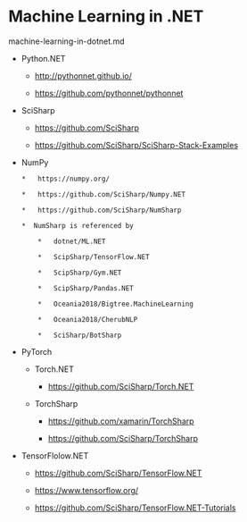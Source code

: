 # Machine Learning in .NET

machine-learning-in-dotnet.md


*   Python.NET

    *   http://pythonnet.github.io/

    *   https://github.com/pythonnet/pythonnet

*   SciSharp 

    *   https://github.com/SciSharp

    *   https://github.com/SciSharp/SciSharp-Stack-Examples


*   NumPy
    
        *   https://numpy.org/

        *   https://github.com/SciSharp/Numpy.NET

        *   https://github.com/SciSharp/NumSharp

        *  NumSharp is referenced by

            *   dotnet/ML.NET

            *   ScipSharp/TensorFlow.NET

            *   ScipSharp/Gym.NET

            *   ScipSharp/Pandas.NET

            *   Oceania2018/Bigtree.MachineLearning
            
            *   Oceania2018/CherubNLP

            *   SciSharp/BotSharp

*   PyTorch
    
    *   Torch.NET

        *   https://github.com/SciSharp/Torch.NET

    *   TorchSharp

        *   https://github.com/xamarin/TorchSharp

        *   https://github.com/SciSharp/TorchSharp

*   TensorFlolow.NET

    *   https://github.com/SciSharp/TensorFlow.NET

    *   https://www.tensorflow.org/

    *   https://github.com/SciSharp/TensorFlow.NET-Tutorials

